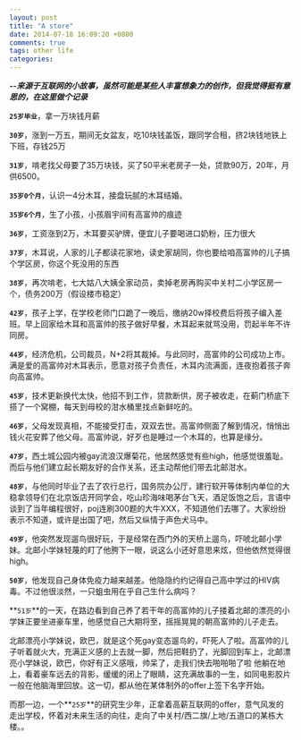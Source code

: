 ```yaml
---
layout: post
title: "A store"
date: 2014-07-18 16:09:20 +0800
comments: true
tags: other life
categories: 
---
```

***--来源于互联网的小故事，虽然可能是某些人丰富想象力的创作，但我觉得挺有意思的，在这里做个记录***

**`25岁毕业`**，拿一万块钱月薪

**`30岁`**，涨到一万五，期间无女盆友，吃10块钱盖饭，跟同学合租，挤2块钱地铁上下班，存钱25万

**`31岁`**，啃老找父母要了35万块钱，买了50平米老房子一处，贷款90万，20年，月供6500。
**`35岁0个月`**，认识一4分木耳，接盘玩腻的木耳结婚。

**`35岁6个月`**，生了小孩，小孩眉宇间有高富帅的痕迹

**`36岁`**，工资涨到2万，木耳要买驴牌，便宜儿子要喝进口奶粉，压力很大

**`37岁`**，木耳说，人家的儿子都读花家地，读史家胡同，你也要给咱高富帅的儿子搞个学区房，你这个死没用的东西

**`38岁`**，再次啃老，七大姑八大姨全家动员，卖掉老房再购买中关村二小学区房一个，债务200万（假设楼市稳定）

**`42岁`**，孩子上学，在学校老师门口跪了一晚后，缴纳20w择校费后将孩子编入差班。早上回家给木耳和高富帅的孩子做好早餐，木耳起来就骂没用，罚起半年不许同房。

**`44岁`**，经济危机，公司裁员，N+2将其裁掉。与此同时，高富帅的公司成功上市。满是爱的高富帅对木耳表示，愿意对孩子负责任，木耳内流满面，连夜抱着孩子奔向高富帅。

**`45岁`**，技术更新换代太快，他招不到工作，贷款断供，房子被收走，在蓟门桥底下搭了一个窝棚，每天到母校的泔水桶里找点新鲜吃的。

**`46岁`**，父母发现真相，不能接受打击，双双去世。高富帅侧面了解到情况，悄悄出钱火花安葬了他父母。高富帅说，好歹也是睡过一个木耳的，也算是缘分。

**`47岁`**，西土城公园内被gay流浪汉爆菊花，他居然感觉有些high，他感觉很羞耻。而后与他们建立起长期友好的合作关系，还主动帮他们带去北邮泔水。

**`48岁`**，与他同时毕业了去了农行总行，国务院办公厅，建行软开等体制内单位的大稳拿领导们在北京饭店开同学会，吃山珍海味喝茅台飞天，酒足饭饱之后，言语中谈到了当年编程很好，poj连刷300题的大牛XXX，不知道他们去哪了。大家纷纷表示不知道，或许是出国了吧，然后又纵情于声色犬马中。

**`49岁`**，他突然发现遛鸟很好玩，于是经常在西门外的天桥上遛鸟，吓唬北邮小学妹。北邮小学妹轻蔑的盯了他胯下一眼，说这么小还好意思来炫，但他依然觉得很high。

**`50岁`**，他发现自己身体免疫力越来越差。他隐隐约约记得自己高中学过的HIV病毒。不过他很淡然，一只蛆虫用在乎自己生什么病吗？

**`51岁`**的一天，在路边看到自己养了若干年的高富帅的儿子搂着北邮的漂亮的小学妹正要坐进豪车里，他感觉自己大期将至，摇摇晃晃的朝高富帅的儿子走去。

北邮漂亮小学妹说，欧巴，就是这个死gay变态遛鸟的，吓死人了啦。高富帅的儿子听着就火大，充满正义感的上去就一脚，然后把鞋扔了，光脚回到车上，北邮漂亮小学妹说，欧巴，你好有正义感哦，帅呆了，走我们快去啪啪啪了啦他躺在地上，看着豪车远去的背影，缓缓的闭上了眼睛，这充满故事的一生，如同电影胶片一般在他脑海里回放。这一切，都从他在某体制外的offer上签下名字开始。

而那一边，一个**`25岁`**的研究生少年，正拿着高薪互联网的offer，意气风发的走出学校，怀着对未来生活的向往，走向了中关村/西二旗/上地/五道口的某栋大楼。。

